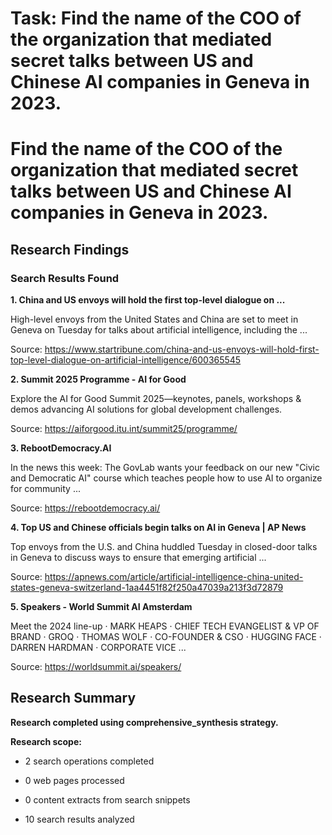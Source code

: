 # Task: Find the name of the COO of the organization that mediated secret talks between US and Chinese AI companies in Geneva in 2023.

# Find the name of the COO of the organization that mediated secret talks between US and Chinese AI companies in Geneva in 2023.

## Research Findings

### Search Results Found

**1. China and US envoys will hold the first top-level dialogue on ...**

High-level envoys from the United States and China are set to meet in Geneva on Tuesday for talks about artificial intelligence, including the ...

Source: https://www.startribune.com/china-and-us-envoys-will-hold-first-top-level-dialogue-on-artificial-intelligence/600365545



**2. Summit 2025 Programme - AI for Good**

Explore the AI for Good Summit 2025—keynotes, panels, workshops & demos advancing AI solutions for global development challenges.

Source: https://aiforgood.itu.int/summit25/programme/



**3. RebootDemocracy.AI**

In the news this week: The GovLab wants your feedback on our new "Civic and Democratic AI" course which teaches people how to use AI to organize for community ...

Source: https://rebootdemocracy.ai/



**4. Top US and Chinese officials begin talks on AI in Geneva | AP News**

Top envoys from the U.S. and China huddled Tuesday in closed-door talks in Geneva to discuss ways to ensure that emerging artificial ...

Source: https://apnews.com/article/artificial-intelligence-china-united-states-geneva-switzerland-1aa4451f82f250a47039a213f3d72879



**5. Speakers - World Summit AI Amsterdam**

Meet the 2024 line-up · MARK HEAPS · CHIEF TECH EVANGELIST & VP OF BRAND · GROQ · THOMAS WOLF · CO-FOUNDER & CSO · HUGGING FACE · DARREN HARDMAN · CORPORATE VICE ...

Source: https://worldsummit.ai/speakers/



## Research Summary

**Research completed using comprehensive_synthesis strategy.**


**Research scope:**

- 2 search operations completed

- 0 web pages processed

- 0 content extracts from search snippets

- 10 search results analyzed
